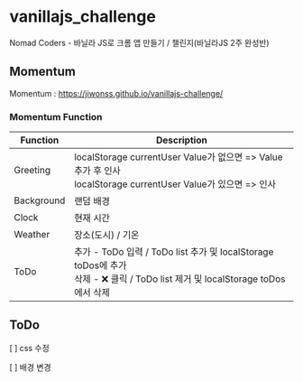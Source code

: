 vanillajs_challenge
===================
Nomad Coders - 바닐라 JS로 크롬 앱 만들기 / 챌린지(바닐라JS 2주 완성반)

Momentum
---------
Momentum : https://jiwonss.github.io/vanillajs-challenge/

### Momentum Function
|Function|Description|
|--------|------------|
|Greeting|localStorage currentUser Value가 없으면 => Value 추가 후 인사<br>localStorage currentUser Value가 있으면 => 인사|
|Background|랜덤 배경|
|Clock|현재 시간|
|Weather|장소(도시) / 기온|
|ToDo|추가 - ToDo 입력 / ToDo list 추가 및 localStorage toDos에 추가<br>삭제 - ❌ 클릭 / ToDo list 제거 및 localStorage toDos에서 삭제|

ToDo
-----

[ ] css 수정

[ ] 배경 변경
